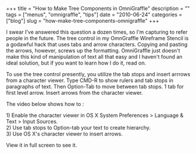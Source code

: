 +++
title = "How to Make Tree Components in OmniGraffle"
description = ""
tags = ["menus", "omnigraffle", "tips"]
date = "2010-06-24"
categories = ["blog"]
slug = "how-make-tree-components-omnigraffle"
+++



<p>I swear I've answered this question a dozen times, so I'm capturing to refer people in the future. The tree control in my OmnGraffle Wireframe Stencil is a godawful hack that uses tabs and arrow characters. Copying and pasting the arrows, however, screws up the formatting. OmniGraffle just doesn't make this kind of manipulation of text all that easy and I haven't found an ideal solution, but if you want to learn how I do it, read on.</p>
<p>To use the tree control presently, you utilize the tab stops and insert arrrows from a character viewer. Type CMD-R to show rulers and tab stops in paragraphs of text. Then Option-Tab to move between tab stops. 1 tab for first level arrow. Insert arrows from the character viewer.</p>
<p>The video below shows how to :</p>
<p>1) Enable the character viewer in OS X System Preferences > Language &amp; Text > Input Sources.<br />
2) Use tab stops to Option-tab your text to create hierarchy.<br />
3) Use OS X's character viewer to insert arrows.</p>
<p>View it in full screen to see it. </p>
<div class="video">
<object classcodebase='http://download.macromedia.com/pub/shockwave/cabs/flash/swflash.cab#version=9,0,115,0' width='560' height='345'><param name='movie' value='http://screenr.com/Content/assets/screenr_1116090935.swf' /><param name='flashvars' value='i=81782' /><param name='allowFullScreen' value='true' /><embed src="http://screenr.com/Content/assets/screenr_1116090935.swf' flashvars='i=81782' allowFullScreen='true' width='560' height='345' pluginspage='http://www.macromedia.com/go/getflashplayer'></embed></object></div>
<p>I'm using Option-* to make the bullets. Like I said it's terribly awkward, but that's how I make do.</p>
<p>Since using paragraph formatting in a text element is unnecessarily difficult, what might be an easier way to manage is to use a table and copy/paste the arrow icons if you find the above technique a pain. </p>
    
  
